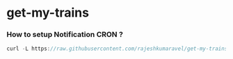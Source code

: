 # get-my-trains

### How to setup Notification CRON ?

```javascript
curl -L https://raw.githubusercontent.com/rajeshkumaravel/get-my-trains/main/setup.sh | bash -s <download_folder> <your_api_key>
```
